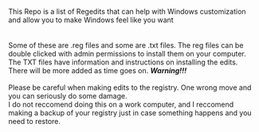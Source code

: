 This Repo is a list of Regedits that can help with Windows customization and allow you to make Windows feel like you want\
\
\
Some of these are .reg files and some are .txt files.  The reg files can be double clicked with admin permissions to install them on your computer.  The TXT files have information and instructions on installing the edits.\
There will be more added as time goes on.
***Warning!!!***\
\
Please be careful when making edits to the registry.  One wrong move and you can seriously do some damage.\
I do not reccomend doing this on a work computer, and I reccomend making a backup of your registry just in case something happens and you need to restore.
